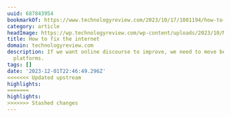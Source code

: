```yaml
---
uuid: 687843954
bookmarkOf: https://www.technologyreview.com/2023/10/17/1081194/how-to-fix-the-internet-online-discourse/
category: article
headImage: https://wp.technologyreview.com/wp-content/uploads/2023/10/Memes_Hi-thumb.jpg?resize=1200,600
title: How to fix the internet
domain: technologyreview.com
description: If we want online discourse to improve, we need to move beyond the big
  platforms.
tags: []
date: '2023-12-01T22:46:49.296Z'
<<<<<<< Updated upstream
highlights: 
=======
highlights:
>>>>>>> Stashed changes
---
```



